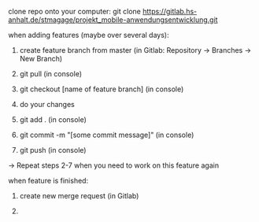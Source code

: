 clone repo onto your computer:
git clone https://gitlab.hs-anhalt.de/stmagage/projekt_mobile-anwendungsentwicklung.git

when adding features (maybe over several days):
1. create feature branch from master (in Gitlab: Repository -> Branches -> New Branch)

2. git pull (in console)

3. git checkout [name of feature branch] (in console)

4. do your changes

5. git add . (in console)

6. git commit -m "[some commit message]" (in console)

7. git push (in console)

-> Repeat steps 2-7 when you need to work on this feature again

when feature is finished:
1. create new merge request (in Gitlab)

2. 
